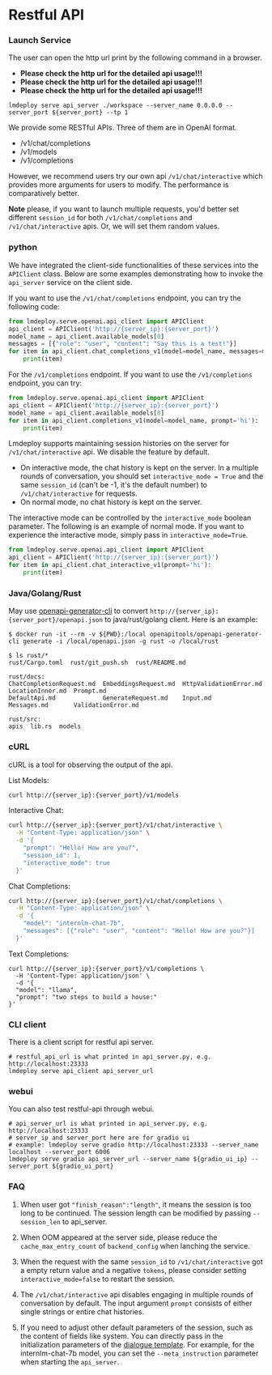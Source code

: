 # Restful API

### Launch Service

The user can open the http url print by the following command in a browser.

- **Please check the http url for the detailed api usage!!!**
- **Please check the http url for the detailed api usage!!!**
- **Please check the http url for the detailed api usage!!!**

```shell
lmdeploy serve api_server ./workspace --server_name 0.0.0.0 --server_port ${server_port} --tp 1
```

We provide some RESTful APIs. Three of them are in OpenAI format.

- /v1/chat/completions
- /v1/models
- /v1/completions

However, we recommend users try
our own api `/v1/chat/interactive` which provides more arguments for users to modify. The performance is comparatively better.

**Note** please, if you want to launch multiple requests, you'd better set different `session_id` for both
`/v1/chat/completions` and `/v1/chat/interactive` apis. Or, we will set them random values.

### python

We have integrated the client-side functionalities of these services into the `APIClient` class. Below are some examples demonstrating how to invoke the `api_server` service on the client side.

If you want to use the `/v1/chat/completions` endpoint, you can try the following code:

```python
from lmdeploy.serve.openai.api_client import APIClient
api_client = APIClient('http://{server_ip}:{server_port}')
model_name = api_client.available_models[0]
messages = [{"role": "user", "content": "Say this is a test!"}]
for item in api_client.chat_completions_v1(model=model_name, messages=messages):
    print(item)
```

For the `/v1/completions` endpoint. If you want to use the `/v1/completions` endpoint, you can try:

```python
from lmdeploy.serve.openai.api_client import APIClient
api_client = APIClient('http://{server_ip}:{server_port}')
model_name = api_client.available_models[0]
for item in api_client.completions_v1(model=model_name, prompt='hi'):
    print(item)
```

Lmdeploy supports maintaining session histories on the server for `/v1/chat/interactive` api. We disable the
feature by default.

- On interactive mode, the chat history is kept on the server. In a multiple rounds of conversation, you should set
  `interactive_mode = True` and the same `session_id` (can't be -1, it's the default number) to `/v1/chat/interactive` for requests.
- On normal mode, no chat history is kept on the server.

The interactive mode can be controlled by the `interactive_mode` boolean parameter. The following is an example of normal mode. If you want to experience the interactive mode, simply pass in `interactive_mode=True`.

```python
from lmdeploy.serve.openai.api_client import APIClient
api_client = APIClient('http://{server_ip}:{server_port}')
for item in api_client.chat_interactive_v1(prompt='hi'):
    print(item)
```

### Java/Golang/Rust

May use [openapi-generator-cli](https://github.com/OpenAPITools/openapi-generator-cli) to convert `http://{server_ip}:{server_port}/openapi.json` to java/rust/golang client.
Here is an example:

```shell
$ docker run -it --rm -v ${PWD}:/local openapitools/openapi-generator-cli generate -i /local/openapi.json -g rust -o /local/rust

$ ls rust/*
rust/Cargo.toml  rust/git_push.sh  rust/README.md

rust/docs:
ChatCompletionRequest.md  EmbeddingsRequest.md  HttpValidationError.md  LocationInner.md  Prompt.md
DefaultApi.md             GenerateRequest.md    Input.md                Messages.md       ValidationError.md

rust/src:
apis  lib.rs  models
```

### cURL

cURL is a tool for observing the output of the api.

List Models:

```bash
curl http://{server_ip}:{server_port}/v1/models
```

Interactive Chat:

```bash
curl http://{server_ip}:{server_port}/v1/chat/interactive \
  -H "Content-Type: application/json" \
  -d '{
    "prompt": "Hello! How are you?",
    "session_id": 1,
    "interactive_mode": true
  }'
```

Chat Completions:

```bash
curl http://{server_ip}:{server_port}/v1/chat/completions \
  -H "Content-Type: application/json" \
  -d '{
    "model": "internlm-chat-7b",
    "messages": [{"role": "user", "content": "Hello! How are you?"}]
  }'
```

Text Completions:

```shell
curl http://{server_ip}:{server_port}/v1/completions \
  -H 'Content-Type: application/json' \
  -d '{
  "model": "llama",
  "prompt": "two steps to build a house:"
}'
```

### CLI client

There is a client script for restful api server.

```shell
# restful_api_url is what printed in api_server.py, e.g. http://localhost:23333
lmdeploy serve api_client api_server_url
```

### webui

You can also test restful-api through webui.

```shell
# api_server_url is what printed in api_server.py, e.g. http://localhost:23333
# server_ip and server_port here are for gradio ui
# example: lmdeploy serve gradio http://localhost:23333 --server_name localhost --server_port 6006
lmdeploy serve gradio api_server_url --server_name ${gradio_ui_ip} --server_port ${gradio_ui_port}
```

### FAQ

1. When user got `"finish_reason":"length"`, it means the session is too long to be continued. The session length can be
   modified by passing `--session_len` to api_server.

2. When OOM appeared at the server side, please reduce the `cache_max_entry_count` of `backend_config` when lanching the service.

3. When the request with the same `session_id` to `/v1/chat/interactive` got a empty return value and a negative `tokens`, please consider setting `interactive_mode=false` to restart the session.

4. The `/v1/chat/interactive` api disables engaging in multiple rounds of conversation by default. The input argument `prompt` consists of either single strings or entire chat histories.

5. If you need to adjust other default parameters of the session, such as the content of fields like system. You can directly pass in the initialization parameters of the [dialogue template](https://github.com/InternLM/lmdeploy/blob/main/lmdeploy/model.py). For example, for the internlm-chat-7b model, you can set the `--meta_instruction` parameter when starting the `api_server`.
